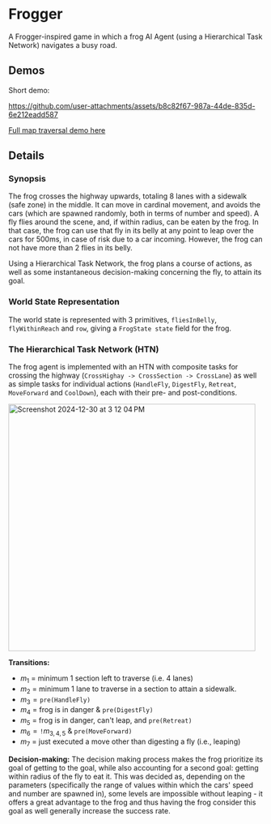 # Frogger
A Frogger-inspired game in which a frog AI Agent (using a Hierarchical Task Network) navigates a busy road.

## Demos

Short demo:

 https://github.com/user-attachments/assets/b8c82f67-987a-44de-835d-6e212eadd587

[Full map traversal demo here](https://github.com/user-attachments/files/18275125/Screen.Recording.2024-12-30.at.2.51.10.PM.zip)

## Details

### Synopsis
The frog crosses the highway upwards, totaling 8 lanes with a sidewalk (safe zone) in the middle. It can move in cardinal movement, and avoids the cars (which are spawned randomly, both in terms of number and speed). A fly flies around the scene, and, if within radius, can be eaten by the frog. In that case, the frog can use that fly in its belly at any point to leap over the cars for 500ms, in case of risk due to a car incoming. However, the frog can not have more than 2 flies in its belly.

Using a Hierarchical Task Network, the frog plans a course of actions, as well as some instantaneous decision-making concerning the fly, to attain its goal.   


### World State Representation
The world state is represented with 3 primitives, `fliesInBelly`, `flyWithinReach` and `row`, giving a `FrogState state` field for the frog.

### The Hierarchical Task Network (HTN)
The frog agent is implemented with an HTN with composite tasks for crossing the highway (`CrossHighay -> CrossSection -> CrossLane`) as well as simple tasks for individual actions (`HandleFly`, `DigestFly`, `Retreat`, `MoveForward` and `CoolDown`), each with their pre- and post-conditions. 

<img width="488" alt="Screenshot 2024-12-30 at 3 12 04 PM" src="https://github.com/user-attachments/assets/395b4174-dcca-4105-949e-553dde73ba19" />

**Transitions:**
- $m_1$ = minimum 1 section left to traverse (i.e. 4 lanes)
- $m_2$ = minimum 1 lane to traverse in a section to attain a sidewalk.
- $m_3 = \texttt{pre(HandleFly)}$
- $m_4$ = frog is in danger & $\texttt{pre(DigestFly)}$
- $m_5$ = frog is in danger, can't leap, and $\texttt{pre(Retreat)}$
- $m_6 = \texttt{!}m_{3,4,5}$ & $\texttt{pre(MoveForward)}$
- $m_7$ = just executed a move other than digesting a fly (i.e., leaping) 

**Decision-making:**
The decision making process makes the frog prioritize its goal of getting to the goal, while also accounting for a second goal: getting within radius of the fly to eat it. This was decided as, depending on the parameters (specifically the range of values within which the cars' speed and number are spawned in), some levels are impossible without leaping - it offers a great advantage to the frog and thus having the frog consider this goal as well generally increase the success rate.
